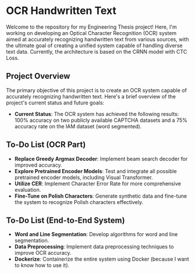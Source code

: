 # OCR Handwritten Text

Welcome to the repository for my Engineering Thesis project! Here, I'm working on developing an Optical Character Recognition (OCR) system aimed at accurately recognizing handwritten text from various sources, with the ultimate goal of creating a unified system capable of handling diverse text data. Currently, the architecture is based on the CRNN model with CTC Loss.

## Project Overview

The primary objective of this project is to create an OCR system capable of accurately recognizing handwritten text. Here's a brief overview of the project's current status and future goals:

- **Current Status**: The OCR system has achieved the following results: 100% accuracy on two publicly available CAPTCHA datasets and a 75% accuracy rate on the IAM dataset (word segmented).

## To-Do List (OCR Part)

- **Replace Greedy Argmax Decoder**: Implement beam search decoder for improved accuracy.
- **Explore Pretrained Encoder Models**: Test and integrate all possible pretrained encoder models, including Visual Transformer.
- **Utilize CER**: Implement Character Error Rate for more comprehensive evaluation.
- **Fine-Tune on Polish Characters**: Generate synthetic data and fine-tune the system to recognize Polish characters effectively.

## To-Do List (End-to-End System)

- **Word and Line Segmentation**: Develop algorithms for word and line segmentation.
- **Data Preprocessing**: Implement data preprocessing techniques to improve OCR accuracy.
- **Dockerize**: Containerize the entire system using Docker (because I want to know how to use it).
